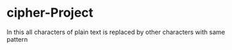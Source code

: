 # cipher-Project
In this all characters of plain text is replaced by other characters with same pattern
